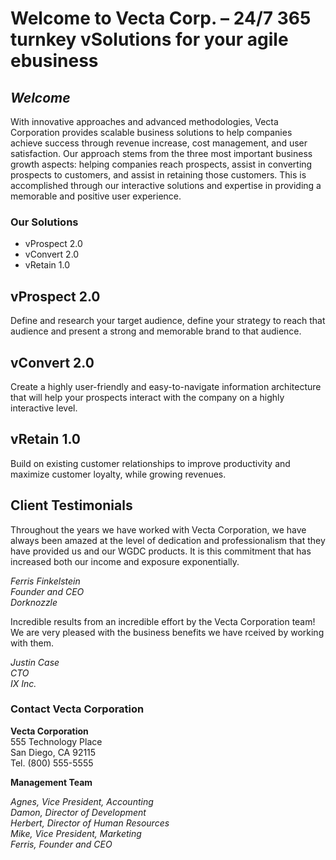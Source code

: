 <h1 class="code-line" data-line-start=0 data-line-end=1 ><a id="Welcome_to_Vecta_Corp__247_365_turnkey_vSolutions_for_your_agile_ebusiness_0"></a>Welcome to Vecta Corp. – 24/7 365 turnkey vSolutions for your agile ebusiness</h1>
<h2 class="code-line" data-line-start=1 data-line-end=2 ><a id="_Welcome__1"></a><em>Welcome</em></h2>
<p class="has-line-data" data-line-start="3" data-line-end="4">With innovative approaches and advanced methodologies, Vecta Corporation provides scalable business solutions to help companies achieve success through revenue increase, cost management, and user satisfaction. Our approach stems from the three most important business growth aspects: helping companies reach prospects, assist in converting prospects to customers, and assist in retaining those customers. This is accomplished through our interactive solutions and expertise in providing a memorable and positive user experience.</p>
<h3 class="code-line" data-line-start=7 data-line-end=8 ><a id="Our_Solutions_7"></a>Our Solutions</h3>
<ul>
<li class="has-line-data" data-line-start="9" data-line-end="10">vProspect 2.0</li>
<li class="has-line-data" data-line-start="10" data-line-end="11">vConvert 2.0</li>
<li class="has-line-data" data-line-start="11" data-line-end="12">vRetain 1.0</li>
</ul>
<h2 class="code-line" data-line-start=20 data-line-end=21 ><a id="vProspect_20_20"></a>vProspect 2.0</h2>
<p class="has-line-data" data-line-start="22" data-line-end="23">Define and research your target audience, define your strategy to reach that audience and present a strong and memorable brand to that audience.</p>
<h2 class="code-line" data-line-start=24 data-line-end=25 ><a id="vConvert_20_24"></a>vConvert 2.0</h2>
<p class="has-line-data" data-line-start="25" data-line-end="26">Create a highly user-friendly and easy-to-navigate information architecture that will help your prospects interact with the company on a highly interactive level.</p>
<h2 class="code-line" data-line-start=27 data-line-end=28 ><a id="vRetain_10_27"></a>vRetain 1.0</h2>
<p class="has-line-data" data-line-start="28" data-line-end="29">Build on existing customer relationships to improve productivity and maximize customer loyalty, while growing revenues.</p>
<h2 class="code-line" data-line-start=30 data-line-end=31 ><a id="Client_Testimonials_30"></a>Client Testimonials</h2>
<p class="has-line-data" data-line-start="32" data-line-end="33">Throughout the years we have worked with Vecta Corporation, we have always been amazed at the level of dedication and professionalism that they have provided us and our WGDC products. It is this commitment that has increased both our income and exposure exponentially.</p>
<p class="has-line-data" data-line-start="34" data-line-end="37"><em>Ferris Finkelstein</em><br>
<em>Founder and CEO</em><br>
<em>Dorknozzle</em></p>
<p class="has-line-data" data-line-start="38" data-line-end="39">Incredible results from an incredible effort by the Vecta Corporation team! We are very pleased with the business benefits we have rceived by working with them.</p>
<p class="has-line-data" data-line-start="40" data-line-end="43"><em>Justin Case</em><br>
<em>CTO</em><br>
<em>IX Inc.</em></p>
<h3 class="code-line" data-line-start=44 data-line-end=45 ><a id="Contact_Vecta_Corporation_44"></a>Contact Vecta Corporation</h3>
<p class="has-line-data" data-line-start="46" data-line-end="50"><strong>Vecta Corporation</strong><br>
555 Technology Place<br>
San Diego, CA 92115<br>
Tel. (800) 555-5555</p>
<p class="has-line-data" data-line-start="51" data-line-end="52"><strong>Management Team</strong></p>
<p class="has-line-data" data-line-start="53" data-line-end="58"><em>Agnes, Vice President, Accounting</em><br>
<em>Damon, Director of Development</em><br>
<em>Herbert, Director of Human Resources</em><br>
<em>Mike, Vice President, Marketing</em><br>
<em>Ferris, Founder and CEO</em></p>
